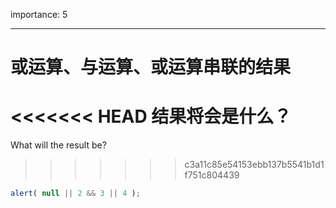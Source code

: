importance: 5

---

# 或运算、与运算、或运算串联的结果

<<<<<<< HEAD
结果将会是什么？
=======
What will the result be?
>>>>>>> c3a11c85e54153ebb137b5541b1d1f751c804439

```js
alert( null || 2 && 3 || 4 );
```

